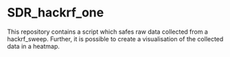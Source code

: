 # SDR_hackrf_one
This repository contains a script which safes raw data collected from a hackrf_sweep. Further, it is possible to create a visualisation of the collected data in a heatmap.

